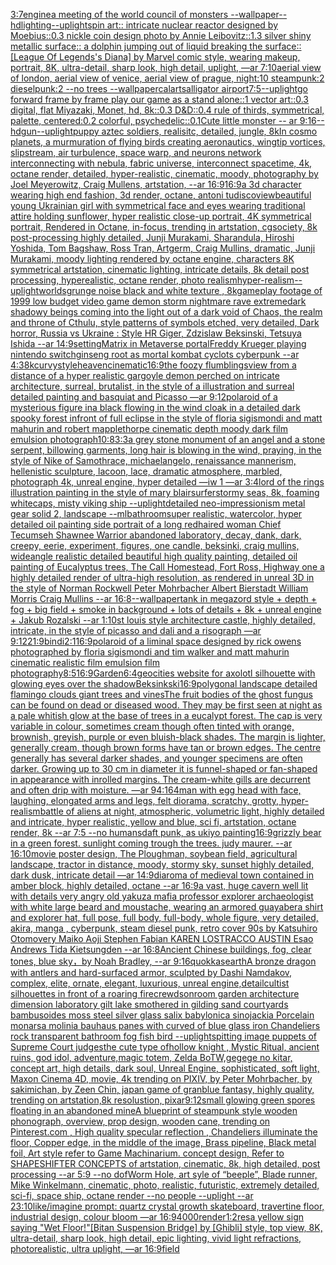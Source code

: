 [3:7](https://www.ebank.nz/aiartgenerator?category=3%3A7)[engine](https://www.ebank.nz/aiartgenerator?category=engine)[a meeting of the world council of monsters --wallpaper](https://www.ebank.nz/aiartgenerator?category=a%2520meeting%2520of%2520the%2520world%2520council%2520of%2520monsters%2520--wallpaper)[--hd](https://www.ebank.nz/aiartgenerator?category=--hd)[lighting](https://www.ebank.nz/aiartgenerator?category=lighting)[--uplight](https://www.ebank.nz/aiartgenerator?category=--uplight)[spin art:: intricate nuclear reactor designed by Moebius::0.3 nickle coin design photo by Annie Leibovitz::1.3 silver shiny metallic surface:: a dolphin jumping out of liquid breaking the surface::](https://www.ebank.nz/aiartgenerator?category=spin%2520art%3A%3A%2520intricate%2520nuclear%2520reactor%2520designed%2520by%2520Moebius%3A%3A0.3%2520nickle%2520coin%2520design%2520photo%2520by%2520Annie%2520Leibovitz%3A%3A1.3%2520silver%2520shiny%2520metallic%2520surface%3A%3A%2520a%2520dolphin%2520jumping%2520out%2520of%2520liquid%2520breaking%2520the%2520surface%3A%3A)[[League Of Legends's Diana] by Marvel comic style, wearing makeup, portrait, 8K, ultra-detail, sharp look, high detail, uplight, —ar 7:10](https://www.ebank.nz/aiartgenerator?category=%5BLeague%2520Of%2520Legends%27s%2520Diana%5D%2520by%2520Marvel%2520comic%2520style%2C%2520wearing%2520makeup%2C%2520portrait%2C%25208K%2C%2520ultra-detail%2C%2520sharp%2520look%2C%2520high%2520detail%2C%2520uplight%2C%2520%E2%80%94ar%25207%3A10)[aerial view of london, aerial view of venice, aerial view of prague, night:10 steampunk:2 dieselpunk:2 --no trees --wallpaper](https://www.ebank.nz/aiartgenerator?category=aerial%2520view%2520of%2520london%2C%2520aerial%2520view%2520of%2520venice%2C%2520aerial%2520view%2520of%2520prague%2C%2520night%3A10%2520steampunk%3A2%2520dieselpunk%3A2%2520--no%2520trees%2520--wallpaper)[calarts](https://www.ebank.nz/aiartgenerator?category=calarts)[alligator airport](https://www.ebank.nz/aiartgenerator?category=alligator%2520airport)[7:5](https://www.ebank.nz/aiartgenerator?category=7%3A5)[--uplight](https://www.ebank.nz/aiartgenerator?category=--uplight)[go forward frame by frame play our game as a stand alone::1 vector art::0.3 digital, flat Miyazaki, Monet, hd, 8k::0.3 D&D::0.4 rule of thirds, symmetrical, palette, centered:0.2 colorful, psychedelic::0.1](https://www.ebank.nz/aiartgenerator?category=go%2520forward%2520frame%2520by%2520frame%2520play%2520our%2520game%2520as%2520a%2520stand%2520alone%3A%3A1%2520vector%2520art%3A%3A0.3%2520digital%2C%2520flat%2520Miyazaki%2C%2520Monet%2C%2520hd%2C%25208k%3A%3A0.3%2520D%26D%3A%3A0.4%2520rule%2520of%2520thirds%2C%2520symmetrical%2C%2520palette%2C%2520centered%3A0.2%2520colorful%2C%2520psychedelic%3A%3A0.1)[Cute little monster -- ar 9:16](https://www.ebank.nz/aiartgenerator?category=Cute%2520little%2520monster%2520--%2520ar%25209%3A16)[--hd](https://www.ebank.nz/aiartgenerator?category=--hd)[gun](https://www.ebank.nz/aiartgenerator?category=gun)[--uplight](https://www.ebank.nz/aiartgenerator?category=--uplight)[puppy aztec soldiers, realisitc, detailed, jungle, 8k](https://www.ebank.nz/aiartgenerator?category=puppy%2520aztec%2520soldiers%2C%2520realisitc%2C%2520detailed%2C%2520jungle%2C%25208k)[In cosmo planets, a murmuration of flying birds creating aeronautics, wingtip vortices, slipstream, air turbulence, space warp, and neurons network interconnecting with nebula, fabric universe, interconnect spacetime, 4k, octane render, detailed, hyper-realistic, cinematic, moody, photography by Joel Meyerowitz, Craig Mullens, artstation, --ar 16:9](https://www.ebank.nz/aiartgenerator?category=In%2520cosmo%2520planets%2C%2520a%2520murmuration%2520of%2520flying%2520birds%2520creating%2520aeronautics%2C%2520wingtip%2520vortices%2C%2520slipstream%2C%2520air%2520turbulence%2C%2520space%2520warp%2C%2520and%2520neurons%2520network%2520interconnecting%2520with%2520nebula%2C%2520fabric%2520universe%2C%2520interconnect%2520spacetime%2C%25204k%2C%2520octane%2520render%2C%2520detailed%2C%2520hyper-realistic%2C%2520cinematic%2C%2520moody%2C%2520photography%2520by%2520Joel%2520Meyerowitz%2C%2520Craig%2520Mullens%2C%2520artstation%2C%2520--ar%252016%3A9)[16:9](https://www.ebank.nz/aiartgenerator?category=16%3A9)[a 3d character wearing high end fashion, 3d render, octane, antoni tudisco](https://www.ebank.nz/aiartgenerator?category=a%25203d%2520character%2520wearing%2520high%2520end%2520fashion%2C%25203d%2520render%2C%2520octane%2C%2520antoni%2520tudisco)[view](https://www.ebank.nz/aiartgenerator?category=view)[beautiful young Ukrainian girl with symmetrical face and eyes wearing traditional attire holding sunflower, hyper realistic close-up portrait, 4K symmetrical portrait, Rendered in Octane, in-focus, trending in artstation, cgsociety, 8k post-processing highly detailed, Junji Murakami, Sharandula, Hiroshi Yoshida, Tom Bagshaw, Ross Tran, Artgerm, Craig Mullins, dramatic, Junji Murakami, moody lighting rendered by octane engine, characters 8K symmetrical artstation, cinematic lighting, intricate details, 8k detail post processing, hyperealistic, octane render, photo realism](https://www.ebank.nz/aiartgenerator?category=beautiful%2520young%2520Ukrainian%2520girl%2520with%2520symmetrical%2520face%2520and%2520eyes%2520wearing%2520traditional%2520attire%2520holding%2520sunflower%2C%2520hyper%2520realistic%2520close-up%2520portrait%2C%25204K%2520symmetrical%2520portrait%2C%2520Rendered%2520in%2520Octane%2C%2520in-focus%2C%2520trending%2520in%2520artstation%2C%2520cgsociety%2C%25208k%2520post-processing%2520highly%2520detailed%2C%2520Junji%2520Murakami%2C%2520Sharandula%2C%2520Hiroshi%2520Yoshida%2C%2520Tom%2520Bagshaw%2C%2520Ross%2520Tran%2C%2520Artgerm%2C%2520Craig%2520Mullins%2C%2520dramatic%2C%2520Junji%2520Murakami%2C%2520moody%2520lighting%2520rendered%2520by%2520octane%2520engine%2C%2520characters%25208K%2520symmetrical%2520artstation%2C%2520cinematic%2520lighting%2C%2520intricate%2520details%2C%25208k%2520detail%2520post%2520processing%2C%2520hyperealistic%2C%2520octane%2520render%2C%2520photo%2520realism)[hyper-realism](https://www.ebank.nz/aiartgenerator?category=hyper-realism)[--uplight](https://www.ebank.nz/aiartgenerator?category=--uplight)[worlds](https://www.ebank.nz/aiartgenerator?category=worlds)[grunge noise black and white texture , 8k](https://www.ebank.nz/aiartgenerator?category=grunge%2520noise%2520black%2520and%2520white%2520texture%2520%2C%25208k)[gameplay footage of 1999 low budget video game demon storm nightmare rave extreme](https://www.ebank.nz/aiartgenerator?category=gameplay%2520footage%2520of%25201999%2520low%2520budget%2520video%2520game%2520demon%2520storm%2520nightmare%2520rave%2520extreme)[dark shadowy beings coming into the light out of a dark void of Chaos, the realm and throne of Cthulu, style patterns of symbols etched, very detailed, Dark horror, Russia vs Ukraine : Style HR Giger, Zdzislaw Beksinski, Tetsuya Ishida --ar 14:9](https://www.ebank.nz/aiartgenerator?category=dark%2520shadowy%2520beings%2520coming%2520into%2520the%2520light%2520out%2520of%2520a%2520dark%2520void%2520of%2520Chaos%2C%2520the%2520realm%2520and%2520throne%2520of%2520Cthulu%2C%2520style%2520patterns%2520of%2520symbols%2520etched%2C%2520very%2520detailed%2C%2520Dark%2520horror%2C%2520Russia%2520vs%2520Ukraine%2520%3A%2520Style%2520HR%2520Giger%2C%2520Zdzislaw%2520Beksinski%2C%2520Tetsuya%2520Ishida%2520--ar%252014%3A9)[setting](https://www.ebank.nz/aiartgenerator?category=setting)[Matrix in Metaverse portal](https://www.ebank.nz/aiartgenerator?category=Matrix%2520in%2520Metaverse%2520portal)[Freddy Krueger playing nintendo switch](https://www.ebank.nz/aiartgenerator?category=Freddy%2520Krueger%2520playing%2520nintendo%2520switch)[ginseng root as mortal kombat cyclots cyberpunk --ar 4:3](https://www.ebank.nz/aiartgenerator?category=ginseng%2520root%2520as%2520mortal%2520kombat%2520cyclots%2520cyberpunk%2520--ar%25204%3A3)[8k](https://www.ebank.nz/aiartgenerator?category=8k)[curvy](https://www.ebank.nz/aiartgenerator?category=curvy)[style](https://www.ebank.nz/aiartgenerator?category=style)[heaven](https://www.ebank.nz/aiartgenerator?category=heaven)[cinematic](https://www.ebank.nz/aiartgenerator?category=cinematic)[16:9](https://www.ebank.nz/aiartgenerator?category=16%3A9)[the foozy flumblings](https://www.ebank.nz/aiartgenerator?category=the%2520foozy%2520flumblings)[view from a distance of a hyper realistic gargoyle demon perched on intricate architecture, surreal, brutalist, in the style of a illustration and surreal detailed painting and basquiat and Picasso —ar 9:12](https://www.ebank.nz/aiartgenerator?category=view%2520from%2520a%2520distance%2520of%2520a%2520hyper%2520realistic%2520gargoyle%2520demon%2520perched%2520on%2520intricate%2520architecture%2C%2520surreal%2C%2520brutalist%2C%2520in%2520the%2520style%2520of%2520a%2520illustration%2520and%2520surreal%2520detailed%2520painting%2520and%2520basquiat%2520and%2520Picasso%2520%E2%80%94ar%25209%3A12)[polaroid of a mysterious figure ina black flowing in the wind cloak in a detailed dark spooky forest infront of full eclipse in the style of floria sigismondi and matt mahurin and robert mapplethorpe cinematic depth moody dark film emulsion photograph](https://www.ebank.nz/aiartgenerator?category=polaroid%2520of%2520a%2520mysterious%2520figure%2520ina%2520black%2520flowing%2520in%2520the%2520wind%2520cloak%2520in%2520a%2520detailed%2520dark%2520spooky%2520forest%2520infront%2520of%2520full%2520eclipse%2520in%2520the%2520style%2520of%2520floria%2520sigismondi%2520and%2520matt%2520mahurin%2520and%2520robert%2520mapplethorpe%2520cinematic%2520depth%2520moody%2520dark%2520film%2520emulsion%2520photograph)[10:8](https://www.ebank.nz/aiartgenerator?category=10%3A8)[3:3](https://www.ebank.nz/aiartgenerator?category=3%3A3)[a grey stone monument of an angel and a stone serpent, billowing garments, long hair is blowing in the wind, praying, in the style of Nike of Samothrace, michaelangelo, renaissance mannerism, hellenistic sculpture, lacoon, lace, dramatic atmosphere, marbled, photograph 4k, unreal engine, hyper detailed —iw 1 —ar 3:4](https://www.ebank.nz/aiartgenerator?category=a%2520grey%2520stone%2520monument%2520of%2520an%2520angel%2520and%2520a%2520stone%2520serpent%2C%2520billowing%2520garments%2C%2520long%2520hair%2520is%2520blowing%2520in%2520the%2520wind%2C%2520praying%2C%2520in%2520the%2520style%2520of%2520Nike%2520of%2520Samothrace%2C%2520michaelangelo%2C%2520renaissance%2520mannerism%2C%2520hellenistic%2520sculpture%2C%2520lacoon%2C%2520lace%2C%2520dramatic%2520atmosphere%2C%2520marbled%2C%2520photograph%25204k%2C%2520unreal%2520engine%2C%2520hyper%2520detailed%2520%E2%80%94iw%25201%2520%E2%80%94ar%25203%3A4)[lord of the rings illustration painting in the style of mary blair](https://www.ebank.nz/aiartgenerator?category=lord%2520of%2520the%2520rings%2520illustration%2520painting%2520in%2520the%2520style%2520of%2520mary%2520blair)[surfer](https://www.ebank.nz/aiartgenerator?category=surfer)[stormy seas, 8k, foaming whitecaps, misty viking ship --uplight](https://www.ebank.nz/aiartgenerator?category=stormy%2520seas%2C%25208k%2C%2520foaming%2520whitecaps%2C%2520misty%2520viking%2520ship%2520--uplight)[detailed neo-impressionism metal gear solid 2, landscape --ml](https://www.ebank.nz/aiartgenerator?category=detailed%2520neo-impressionism%2520metal%2520gear%2520solid%25202%2C%2520landscape%2520--ml)[bathroom](https://www.ebank.nz/aiartgenerator?category=bathroom)[super realistic, watercolor, hyper detailed oil painting side portrait of a long redhaired woman Chief Tecumseh Shawnee Warrior abandoned laboratory, decay, dank, dark, creepy, eerie, experiment, figures, one candle, beksinki, craig mullins, wideangle realistic detailed beautiful high quality painting, detailed oil painting of Eucalyptus trees, The Call Homestead, Fort Ross, Highway one a highly detailed render of ultra-high resolution, as rendered in unreal 3D in the style of Norman Rockwell Peter Mohrbacher Albert Bierstadt William Morris Craig Mullins --ar 16:8](https://www.ebank.nz/aiartgenerator?category=super%2520realistic%2C%2520watercolor%2C%2520hyper%2520detailed%2520oil%2520painting%2520side%2520portrait%2520of%2520a%2520long%2520redhaired%2520woman%2520Chief%2520Tecumseh%2520Shawnee%2520Warrior%2520abandoned%2520laboratory%2C%2520decay%2C%2520dank%2C%2520dark%2C%2520creepy%2C%2520eerie%2C%2520experiment%2C%2520figures%2C%2520one%2520candle%2C%2520beksinki%2C%2520craig%2520mullins%2C%2520wideangle%2520realistic%2520detailed%2520beautiful%2520high%2520quality%2520painting%2C%2520detailed%2520oil%2520painting%2520of%2520Eucalyptus%2520trees%2C%2520The%2520Call%2520Homestead%2C%2520Fort%2520Ross%2C%2520Highway%2520one%2520a%2520highly%2520detailed%2520render%2520of%2520ultra-high%2520resolution%2C%2520as%2520rendered%2520in%2520unreal%25203D%2520in%2520the%2520style%2520of%2520Norman%2520Rockwell%2520Peter%2520Mohrbacher%2520Albert%2520Bierstadt%2520William%2520Morris%2520Craig%2520Mullins%2520--ar%252016%3A8)[--wallpaper](https://www.ebank.nz/aiartgenerator?category=--wallpaper)[tank in megazord style + depth + fog + big field + smoke in background + lots of details + 8k + unreal engine + Jakub Rozalski --ar 1:10](https://www.ebank.nz/aiartgenerator?category=tank%2520in%2520megazord%2520style%2520%2B%2520depth%2520%2B%2520fog%2520%2B%2520big%2520field%2520%2B%2520smoke%2520in%2520background%2520%2B%2520lots%2520of%2520details%2520%2B%25208k%2520%2B%2520unreal%2520engine%2520%2B%2520Jakub%2520Rozalski%2520--ar%25201%3A10)[st louis style architecture castle, highly detailed, intricate, in the style of picasso and dali and a risograph —ar 9:12](https://www.ebank.nz/aiartgenerator?category=st%2520louis%2520style%2520architecture%2520castle%2C%2520highly%2520detailed%2C%2520intricate%2C%2520in%2520the%2520style%2520of%2520picasso%2520and%2520dali%2520and%2520a%2520risograph%2520%E2%80%94ar%25209%3A12)[21:9](https://www.ebank.nz/aiartgenerator?category=21%3A9)[bindi](https://www.ebank.nz/aiartgenerator?category=bindi)[2:1](https://www.ebank.nz/aiartgenerator?category=2%3A1)[16:9](https://www.ebank.nz/aiartgenerator?category=16%3A9)[polaroid of a liminal space designed by rick owens photographed by floria sigismondi and tim walker  and matt mahurin cinematic realistic film emulsion film photography](https://www.ebank.nz/aiartgenerator?category=polaroid%2520of%2520a%2520liminal%2520space%2520designed%2520by%2520rick%2520owens%2520photographed%2520by%2520floria%2520sigismondi%2520and%2520tim%2520walker%2520%2520and%2520matt%2520mahurin%2520cinematic%2520realistic%2520film%2520emulsion%2520film%2520photography)[8:5](https://www.ebank.nz/aiartgenerator?category=8%3A5)[16:9](https://www.ebank.nz/aiartgenerator?category=16%3A9)[Garden](https://www.ebank.nz/aiartgenerator?category=Garden)[6:4](https://www.ebank.nz/aiartgenerator?category=6%3A4)[geocities website for axolotl silhouette with glowing eyes over the shadow](https://www.ebank.nz/aiartgenerator?category=geocities%2520website%2520for%2520axolotl%2520silhouette%2520with%2520glowing%2520eyes%2520over%2520the%2520shadow)[Beksinkski](https://www.ebank.nz/aiartgenerator?category=Beksinkski)[16:9](https://www.ebank.nz/aiartgenerator?category=16%3A9)[polygonal landscape detailed flamingo clouds giant trees and vines](https://www.ebank.nz/aiartgenerator?category=polygonal%2520landscape%2520detailed%2520flamingo%2520clouds%2520giant%2520trees%2520and%2520vines)[The fruit bodies of the ghost fungus can be found on dead or diseased wood. They may be first seen at night as a pale whitish glow at the base of trees in a eucalypt forest. The cap is very variable in colour, sometimes cream though often tinted with orange, brownish, greyish, purple or even bluish-black shades. The margin is lighter, generally cream, though brown forms have tan or brown edges. The centre generally has several darker shades, and younger specimens are often darker. Growing up to 30 cm in diameter it is funnel-shaped or fan-shaped in appearance with inrolled margins. The cream-white gills are decurrent and often drip with moisture. —ar 94:164](https://www.ebank.nz/aiartgenerator?category=The%2520fruit%2520bodies%2520of%2520the%2520ghost%2520fungus%2520can%2520be%2520found%2520on%2520dead%2520or%2520diseased%2520wood.%2520They%2520may%2520be%2520first%2520seen%2520at%2520night%2520as%2520a%2520pale%2520whitish%2520glow%2520at%2520the%2520base%2520of%2520trees%2520in%2520a%2520eucalypt%2520forest.%2520The%2520cap%2520is%2520very%2520variable%2520in%2520colour%2C%2520sometimes%2520cream%2520though%2520often%2520tinted%2520with%2520orange%2C%2520brownish%2C%2520greyish%2C%2520purple%2520or%2520even%2520bluish-black%2520shades.%2520The%2520margin%2520is%2520lighter%2C%2520generally%2520cream%2C%2520though%2520brown%2520forms%2520have%2520tan%2520or%2520brown%2520edges.%2520The%2520centre%2520generally%2520has%2520several%2520darker%2520shades%2C%2520and%2520younger%2520specimens%2520are%2520often%2520darker.%2520Growing%2520up%2520to%252030%2520cm%2520in%2520diameter%2520it%2520is%2520funnel-shaped%2520or%2520fan-shaped%2520in%2520appearance%2520with%2520inrolled%2520margins.%2520The%2520cream-white%2520gills%2520are%2520decurrent%2520and%2520often%2520drip%2520with%2520moisture.%2520%E2%80%94ar%252094%3A164)[man with egg head with face, laughing, elongated arms and legs, felt diorama, scratchy, grotty, hyper-realism](https://www.ebank.nz/aiartgenerator?category=man%2520with%2520egg%2520head%2520with%2520face%2C%2520laughing%2C%2520elongated%2520arms%2520and%2520legs%2C%2520felt%2520diorama%2C%2520scratchy%2C%2520grotty%2C%2520hyper-realism)[battle of aliens at night, atmospheric, volumetric light, highly detailed and intricate, hyper realistic, yellow and blue, sci fi, artstation, octane render, 8k --ar 7:5 --no humans](https://www.ebank.nz/aiartgenerator?category=battle%2520of%2520aliens%2520at%2520night%2C%2520atmospheric%2C%2520volumetric%2520light%2C%2520highly%2520detailed%2520and%2520intricate%2C%2520hyper%2520realistic%2C%2520yellow%2520and%2520blue%2C%2520sci%2520fi%2C%2520artstation%2C%2520octane%2520render%2C%25208k%2520--ar%25207%3A5%2520--no%2520humans)[daft punk, as ukiyo painting](https://www.ebank.nz/aiartgenerator?category=daft%2520punk%2C%2520as%2520ukiyo%2520painting)[16:9](https://www.ebank.nz/aiartgenerator?category=16%3A9)[grizzly bear in a green forest. sunlight coming trough the trees. judy maurer. --ar 16:10](https://www.ebank.nz/aiartgenerator?category=grizzly%2520bear%2520in%2520a%2520green%2520forest.%2520sunlight%2520coming%2520trough%2520the%2520trees.%2520judy%2520maurer.%2520--ar%252016%3A10)[movie poster design, The Ploughman, soybean field, agricultural landscape, tractor in distance, moody, stormy sky, sunset highly detailed, dark dusk, intricate detail —ar 14:9](https://www.ebank.nz/aiartgenerator?category=movie%2520poster%2520design%2C%2520The%2520Ploughman%2C%2520soybean%2520field%2C%2520agricultural%2520landscape%2C%2520tractor%2520in%2520distance%2C%2520moody%2C%2520stormy%2520sky%2C%2520sunset%2520highly%2520detailed%2C%2520dark%2520dusk%2C%2520intricate%2520detail%2520%E2%80%94ar%252014%3A9)[diaroma of medieval town contained in amber block, highly detailed, octane --ar 16:9](https://www.ebank.nz/aiartgenerator?category=diaroma%2520of%2520medieval%2520town%2520contained%2520in%2520amber%2520block%2C%2520highly%2520detailed%2C%2520octane%2520--ar%252016%3A9)[a vast, huge cavern  well lit with details very angry old yakuza mafia professor explorer archaeologist with white large beard and moustache, wearing an armored guayabera shirt and explorer hat, full pose, full body, full-body, whole figure, very detailed, akira, manga , cyberpunk, steam diesel punk, retro cover 90s by Katsuhiro Otomovery Maiko Aoji Stephen Fabian KAREN LOSTRACCO AUSTIN Esao Andrews Tida Kietsungden --ar 16:8](https://www.ebank.nz/aiartgenerator?category=a%2520vast%2C%2520huge%2520cavern%2520%2520well%2520lit%2520with%2520details%2520very%2520angry%2520old%2520yakuza%2520mafia%2520professor%2520explorer%2520archaeologist%2520with%2520white%2520large%2520beard%2520and%2520moustache%2C%2520wearing%2520an%2520armored%2520guayabera%2520shirt%2520and%2520explorer%2520hat%2C%2520full%2520pose%2C%2520full%2520body%2C%2520full-body%2C%2520whole%2520figure%2C%2520very%2520detailed%2C%2520akira%2C%2520manga%2520%2C%2520cyberpunk%2C%2520steam%2520diesel%2520punk%2C%2520retro%2520cover%252090s%2520by%2520Katsuhiro%2520Otomovery%2520Maiko%2520Aoji%2520Stephen%2520Fabian%2520KAREN%2520LOSTRACCO%2520AUSTIN%2520Esao%2520Andrews%2520Tida%2520Kietsungden%2520--ar%252016%3A8)[Ancient Chinese buildings, fog, clear tones, blue sky，by Noah Bradley, --ar 9:16](https://www.ebank.nz/aiartgenerator?category=Ancient%2520Chinese%2520buildings%2C%2520fog%2C%2520clear%2520tones%2C%2520blue%2520sky%EF%BC%8Cby%2520Noah%2520Bradley%2C%2520--ar%25209%3A16)[quokkas](https://www.ebank.nz/aiartgenerator?category=quokkas)[earth](https://www.ebank.nz/aiartgenerator?category=earth)[A bronze dragon with antlers and hard-surfaced armor, sculpted by Dashi Namdakov, complex, elite, ornate, elegant, luxurious, unreal engine,](https://www.ebank.nz/aiartgenerator?category=A%2520bronze%2520dragon%2520with%2520antlers%2520and%2520hard-surfaced%2520armor%2C%2520sculpted%2520by%2520Dashi%2520Namdakov%2C%2520complex%2C%2520elite%2C%2520ornate%2C%2520elegant%2C%2520luxurious%2C%2520unreal%2520engine%2C)[detail](https://www.ebank.nz/aiartgenerator?category=detail)[cultist silhouettes in front of a roaring fire](https://www.ebank.nz/aiartgenerator?category=cultist%2520silhouettes%2520in%2520front%2520of%2520a%2520roaring%2520fire)[crewdson](https://www.ebank.nz/aiartgenerator?category=crewdson)[room garden architecture dimension laboratory gilt lake smothered in gilding sand courtyards bambusoides moss steel silver glass salix babylonica sinojackia Porcelain monarsa molinia bauhaus panes with curved of blue glass iron Chandeliers rock transparent bathroom fog fish bird --uplight](https://www.ebank.nz/aiartgenerator?category=room%2520garden%2520architecture%2520dimension%2520laboratory%2520gilt%2520lake%2520smothered%2520in%2520gilding%2520sand%2520courtyards%2520bambusoides%2520moss%2520steel%2520silver%2520glass%2520salix%2520babylonica%2520sinojackia%2520Porcelain%2520monarsa%2520molinia%2520bauhaus%2520panes%2520with%2520curved%2520of%2520blue%2520glass%2520iron%2520Chandeliers%2520rock%2520transparent%2520bathroom%2520fog%2520fish%2520bird%2520--uplight)[spitting image puppets of Supreme Court judges](https://www.ebank.nz/aiartgenerator?category=spitting%2520image%2520puppets%2520of%2520Supreme%2520Court%2520judges)[the cute type ofhollow knight , Mystic Ritual, ancient ruins, god idol, adventure,magic totem, Zelda BoTW,gegege no kitar, concept art, high details, dark soul, Unreal Engine, sophisticated, soft light, Maxon Cinema 4D, movie, 4k trending on PIXIV, by Peter Mohrbacher, by sakimichan, by Zeen Chin, japan game of granblue fantasy, highly quality, trending on artstation,8k resolustion, pixar](https://www.ebank.nz/aiartgenerator?category=the%2520cute%2520type%2520ofhollow%2520knight%2520%2C%2520Mystic%2520Ritual%2C%2520ancient%2520ruins%2C%2520god%2520idol%2C%2520adventure%2Cmagic%2520totem%2C%2520Zelda%2520BoTW%2Cgegege%2520no%2520kitar%2C%2520concept%2520art%2C%2520high%2520details%2C%2520dark%2520soul%2C%2520Unreal%2520Engine%2C%2520sophisticated%2C%2520soft%2520light%2C%2520Maxon%2520Cinema%25204D%2C%2520movie%2C%25204k%2520trending%2520on%2520PIXIV%2C%2520by%2520Peter%2520Mohrbacher%2C%2520by%2520sakimichan%2C%2520by%2520Zeen%2520Chin%2C%2520japan%2520game%2520of%2520granblue%2520fantasy%2C%2520highly%2520quality%2C%2520trending%2520on%2520artstation%2C8k%2520resolustion%2C%2520pixar)[9:12](https://www.ebank.nz/aiartgenerator?category=9%3A12)[small glowing green  spores floating in an abandoned mine](https://www.ebank.nz/aiartgenerator?category=small%2520glowing%2520green%2520%2520spores%2520floating%2520in%2520an%2520abandoned%2520mine)[A blueprint of steampunk style wooden phonograph,  overview, prop design, wooden cane,  trending on Pinterest.com  , High quality specular reflection ,  Chandeliers illuminate the floor, Copper  edge, in the middle of the image, Brass pipeline,  Black metal foil,  Art style refer to Game Machinarium.  concept design, Refer to SHAPESHIFTER CONCEPTS  of artstation, cinematic,  8k, high detailed,  post processing    --ar 5:9   --no dof](https://www.ebank.nz/aiartgenerator?category=A%2520blueprint%2520of%2520steampunk%2520style%2520wooden%2520phonograph%2C%2520%2520overview%2C%2520prop%2520design%2C%2520wooden%2520cane%2C%2520%2520trending%2520on%2520Pinterest.com%2520%2520%2C%2520High%2520quality%2520specular%2520reflection%2520%2C%2520%2520Chandeliers%2520illuminate%2520the%2520floor%2C%2520Copper%2520%2520edge%2C%2520in%2520the%2520middle%2520of%2520the%2520image%2C%2520Brass%2520pipeline%2C%2520%2520Black%2520metal%2520foil%2C%2520%2520Art%2520style%2520refer%2520to%2520Game%2520Machinarium.%2520%2520concept%2520design%2C%2520Refer%2520to%2520SHAPESHIFTER%2520CONCEPTS%2520%2520of%2520artstation%2C%2520cinematic%2C%2520%25208k%2C%2520high%2520detailed%2C%2520%2520post%2520processing%2520%2520%2520%2520--ar%25205%3A9%2520%2520%2520--no%2520dof)[Worm Hole, art syle of “beeple”, Blade runner, Mike Winkelmann, cinematic, photo, realistic, futuristic, extremely detailed, sci-fi, space ship, octane render --no people --uplight --ar 23:10](https://www.ebank.nz/aiartgenerator?category=Worm%2520Hole%2C%2520art%2520syle%2520of%2520%E2%80%9Cbeeple%E2%80%9D%2C%2520Blade%2520runner%2C%2520Mike%2520Winkelmann%2C%2520cinematic%2C%2520photo%2C%2520realistic%2C%2520futuristic%2C%2520extremely%2520detailed%2C%2520sci-fi%2C%2520space%2520ship%2C%2520octane%2520render%2520--no%2520people%2520--uplight%2520--ar%252023%3A10)[like](https://www.ebank.nz/aiartgenerator?category=like)[/imagine prompt: quartz crystal growth skateboard, travertine floor, industrial design, colour bloom —ar 16:9](https://www.ebank.nz/aiartgenerator?category=/imagine%2520prompt%3A%2520quartz%2520crystal%2520growth%2520skateboard%2C%2520travertine%2520floor%2C%2520industrial%2520design%2C%2520colour%2520bloom%2520%E2%80%94ar%252016%3A9)[4000](https://www.ebank.nz/aiartgenerator?category=4000)[render](https://www.ebank.nz/aiartgenerator?category=render)[1:2](https://www.ebank.nz/aiartgenerator?category=1%3A2)[res](https://www.ebank.nz/aiartgenerator?category=res)[a yellow sign saying "Wet Floor!"](https://www.ebank.nz/aiartgenerator?category=a%2520yellow%2520sign%2520saying%2520%22Wet%2520Floor%21%22)[[Bitan Suspension Bridge] by [Ghibli] style, top view, 8K, ultra-detail, sharp look, high detail, epic lighting, vivid light refractions, photorealistic, ultra uplight, —ar 16:9](https://www.ebank.nz/aiartgenerator?category=%5BBitan%2520Suspension%2520Bridge%5D%2520by%2520%5BGhibli%5D%2520style%2C%2520top%2520view%2C%25208K%2C%2520ultra-detail%2C%2520sharp%2520look%2C%2520high%2520detail%2C%2520epic%2520lighting%2C%2520vivid%2520light%2520refractions%2C%2520photorealistic%2C%2520ultra%2520uplight%2C%2520%E2%80%94ar%252016%3A9)[field](https://www.ebank.nz/aiartgenerator?category=field)